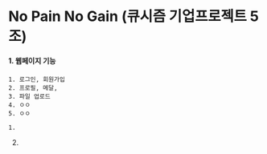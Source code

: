 # No Pain No Gain (큐시즘 기업프로젝트 5조)

#### 1. 웹페이지 기능
    1. 로그인, 회원가입
    2. 프로필, 메달, 
    3. 파일 업로드
    4. ㅇㅇ
    5. ㅇㅇ

    1. 

2.

